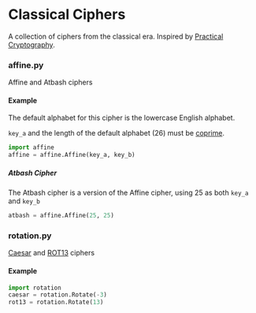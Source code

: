 # Classical Ciphers
A collection of ciphers from the classical era. Inspired by [Practical Cryptography](https://practicalcryptography.com/ciphers/classical-era).

### affine.py
Affine and Atbash ciphers
#### Example
The default alphabet for this cipher is the lowercase English alphabet.

`key_a` and the length of the default alphabet (26) must be [coprime](https://en.wikipedia.org/wiki/Coprime_integers).
````python
import affine
affine = affine.Affine(key_a, key_b)
````

##### Atbash Cipher
The Atbash cipher is a version of the Affine cipher, using 25 as both `key_a` and `key_b`
```` python
atbash = affine.Affine(25, 25)
````

### rotation.py
[Caesar](https://en.wikipedia.org/wiki/Caesar_cipher) and [ROT13](https://en.wikipedia.org/wiki/ROT13) ciphers

#### Example
```python
import rotation
caesar = rotation.Rotate(-3)
rot13 = rotation.Rotate(13)
```
